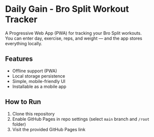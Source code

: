 # Daily Gain - Bro Split Workout Tracker

A Progressive Web App (PWA) for tracking your Bro Split workouts.  
You can enter day, exercise, reps, and weight — and the app stores everything locally.

## Features
- Offline support (PWA)
- Local storage persistence
- Simple, mobile-friendly UI
- Installable as a mobile app

## How to Run
1. Clone this repository
2. Enable GitHub Pages in repo settings (select `main` branch and `/root` folder)
3. Visit the provided GitHub Pages link
